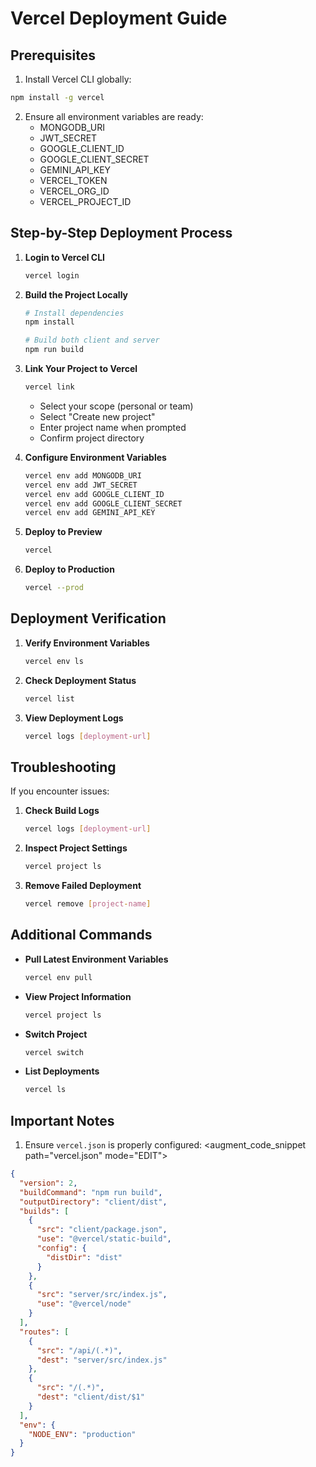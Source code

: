 # Vercel Deployment Guide

## Prerequisites

1. Install Vercel CLI globally:
```bash
npm install -g vercel
```

2. Ensure all environment variables are ready:
   - MONGODB_URI
   - JWT_SECRET
   - GOOGLE_CLIENT_ID
   - GOOGLE_CLIENT_SECRET
   - GEMINI_API_KEY
   - VERCEL_TOKEN
   - VERCEL_ORG_ID
   - VERCEL_PROJECT_ID

## Step-by-Step Deployment Process

1. **Login to Vercel CLI**
   ```bash
   vercel login
   ```

2. **Build the Project Locally**
   ```bash
   # Install dependencies
   npm install

   # Build both client and server
   npm run build
   ```

3. **Link Your Project to Vercel**
   ```bash
   vercel link
   ```
   - Select your scope (personal or team)
   - Select "Create new project"
   - Enter project name when prompted
   - Confirm project directory

4. **Configure Environment Variables**
   ```bash
   vercel env add MONGODB_URI
   vercel env add JWT_SECRET
   vercel env add GOOGLE_CLIENT_ID
   vercel env add GOOGLE_CLIENT_SECRET
   vercel env add GEMINI_API_KEY
   ```

5. **Deploy to Preview**
   ```bash
   vercel
   ```

6. **Deploy to Production**
   ```bash
   vercel --prod
   ```

## Deployment Verification

1. **Verify Environment Variables**
   ```bash
   vercel env ls
   ```

2. **Check Deployment Status**
   ```bash
   vercel list
   ```

3. **View Deployment Logs**
   ```bash
   vercel logs [deployment-url]
   ```

## Troubleshooting

If you encounter issues:

1. **Check Build Logs**
   ```bash
   vercel logs [deployment-url]
   ```

2. **Inspect Project Settings**
   ```bash
   vercel project ls
   ```

3. **Remove Failed Deployment**
   ```bash
   vercel remove [project-name]
   ```

## Additional Commands

- **Pull Latest Environment Variables**
  ```bash
  vercel env pull
  ```

- **View Project Information**
  ```bash
  vercel project ls
  ```

- **Switch Project**
  ```bash
  vercel switch
  ```

- **List Deployments**
  ```bash
  vercel ls
  ```

## Important Notes

1. Ensure `vercel.json` is properly configured:
<augment_code_snippet path="vercel.json" mode="EDIT">
```json
{
  "version": 2,
  "buildCommand": "npm run build",
  "outputDirectory": "client/dist",
  "builds": [
    {
      "src": "client/package.json",
      "use": "@vercel/static-build",
      "config": {
        "distDir": "dist"
      }
    },
    {
      "src": "server/src/index.js",
      "use": "@vercel/node"
    }
  ],
  "routes": [
    {
      "src": "/api/(.*)",
      "dest": "server/src/index.js"
    },
    {
      "src": "/(.*)",
      "dest": "client/dist/$1"
    }
  ],
  "env": {
    "NODE_ENV": "production"
  }
}